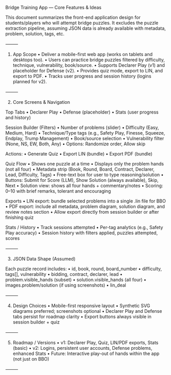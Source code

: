 Bridge Training App — Core Features & Ideas

This document summarizes the front-end application design for students/players who will attempt bridge puzzles. It excludes the puzzle extraction pipeline, assuming JSON data is already available with metadata, problem, solution, tags, etc.

⸻

1. App Scope
	•	Deliver a mobile-first web app (works on tablets and desktops too).
	•	Users can practice bridge puzzles filtered by difficulty, technique, vulnerability, book/source.
	•	Supports Declarer Play (v1) and placeholder for Defense (v2).
	•	Provides quiz mode, export to LIN, and export to PDF.
	•	Tracks user progress and session history (logins planned for v2).

⸻

2. Core Screens & Navigation

Top Tabs
	•	Declarer Play
	•	Defense (placeholder)
	•	Stats (user progress and history)

Session Builder (Filters)
	•	Number of problems (slider)
	•	Difficulty (Easy, Medium, Hard)
	•	Technique/Type tags (e.g., Safety Play, Finesse, Squeeze, Endplay, Trump Management)
	•	Book/source selection
	•	Vulnerability filter (None, NS, EW, Both, Any)
	•	Options: Randomize order, Allow skip

Actions:
	•	Generate Quiz
	•	Export LIN (bundle)
	•	Export PDF (bundle)

Quiz Flow
	•	Shows one puzzle at a time
	•	Displays only the problem hands (not all four)
	•	Metadata strip (Book, Round, Board, Contract, Declarer, Lead, Difficulty, Tags)
	•	Free-text box for user to type reasoning/solution
	•	Buttons: Submit for Score (LLM), Show Solution (always available), Skip, Next
	•	Solution view: shows all four hands + commentary/notes
	•	Scoring: 0–10 with brief remarks, tolerant and encouraging

Exports
	•	LIN export: bundle selected problems into a single .lin file for BBO
	•	PDF export: include all metadata, problem diagram, solution diagram, and review notes section
	•	Allow export directly from session builder or after finishing quiz

Stats / History
	•	Track sessions attempted
	•	Per-tag analytics (e.g., Safety Play accuracy)
	•	Session history with filters applied, puzzles attempted, scores

⸻

3. JSON Data Shape (Assumed)

Each puzzle record includes:
	•	id, book, round, board_number
	•	difficulty, tags[], vulnerability
	•	bidding, contract, declarer, lead
	•	problem.visible_hands (subset)
	•	solution.visible_hands (all four)
	•	images.problem/solution (if using screenshots)
	•	lin_deal

⸻

4. Design Choices
	•	Mobile-first responsive layout
	•	Synthetic SVG diagrams preferred; screenshots optional
	•	Declarer Play and Defense tabs persist for roadmap clarity
	•	Export buttons always visible in session builder + quiz

⸻

5. Roadmap / Versions
	•	v1: Declarer Play, Quiz, LIN/PDF exports, Stats (basic)
	•	v2: Logins, persistent user accounts, Defense problems, enhanced Stats
	•	Future: Interactive play-out of hands within the app (not just on BBO)

⸻
